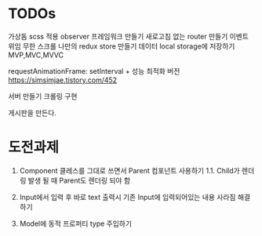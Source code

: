 # TODOs

가상돔
scss 적용
observer
프레임워크 만들기
새로고침 없는 router 만들기
이벤트 위임
무한 스크롤
나만의 redux store 만들기
데이터 local storage에 저장하기
MVP,MVC,MVVC

requestAnimationFrame: setInterval + 성능 최적화 버전
https://simsimjae.tistory.com/452

서버 만들기
크롤링 구현

게시판을 만든다.


# 도전과제
1. Component 클레스를 그대로 쓰면서 Parent 컴포넌트 사용하기
1.1. Child가 렌더링 발생 될 때 Parent도 렌더링 되야 함

2. Input에서 입력 후 바로 text 출력시 기존 Input에 입력되어있는 내용 사라짐 해결하기

3. Model에 동적 프로퍼티 type 주입하기